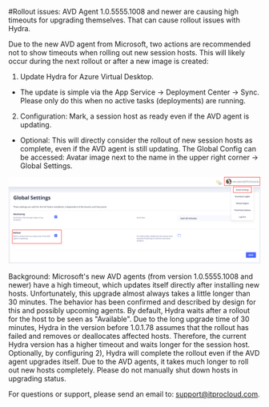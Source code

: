 #Rollout issues: AVD Agent 1.0.5555.1008 and newer are causing high timeouts for upgrading themselves. That can cause rollout issues with Hydra.

Due to the new AVD agent from Microsoft, two actions are recommended not to show timeouts when rolling out new session hosts. This will likely occur during the next rollout or after a new image is created:

1) Update Hydra for Azure Virtual Desktop.
- The update is simple via the App Service -> Deployment Center -> Sync. Please only do this when no active tasks (deployments) are running.

2) Configuration: Mark, a session host as ready even if the AVD agent is updating.
- Optional: This will directly consider the rollout of new session hosts as complete, even if the AVD agent is still updating. The Global Config can be accessed: Avatar image next to the name in the upper right corner -> Global Settings.

![](media/Clobal-Config-1.png)

Background: Microsoft's new AVD agents (from version 1.0.5555.1008 and newer) have a high timeout, which updates itself directly after installing new hosts. Unfortunately, this upgrade almost always takes a little longer than 30 minutes. The behavior has been confirmed and described by design for this and possibly upcoming agents. By default, Hydra waits after a rollout for the host to be seen as "Available". Due to the long upgrade time of 30 minutes, Hydra in the version before 1.0.1.78 assumes that the rollout has failed and removes or deallocates affected hosts. Therefore, the current Hydra version has a higher timeout and waits longer for the session host. Optionally, by configuring 2), Hydra will complete the rollout even if the AVD agent upgrades itself.
Due to the AVD agents, it takes much longer to roll out new hosts completely. Please do not manually shut down hosts in upgrading status.

For questions or support, please send an email to: support@itprocloud.com.